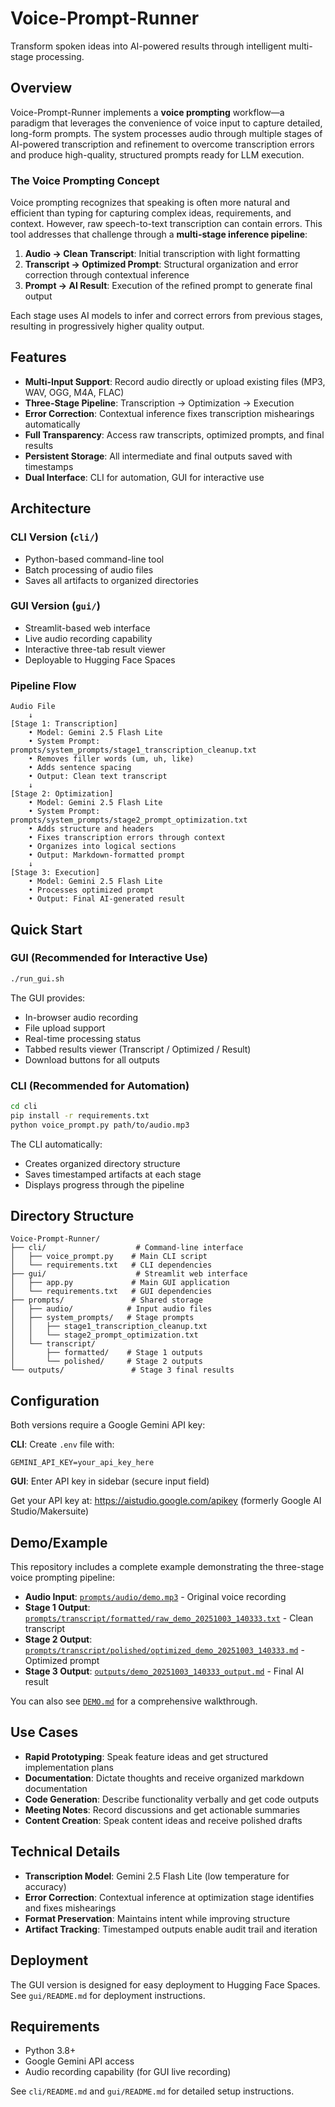 # Voice-Prompt-Runner

Transform spoken ideas into AI-powered results through intelligent multi-stage processing.

## Overview

Voice-Prompt-Runner implements a **voice prompting** workflow—a paradigm that leverages the convenience of voice input to capture detailed, long-form prompts. The system processes audio through multiple stages of AI-powered transcription and refinement to overcome transcription errors and produce high-quality, structured prompts ready for LLM execution.

### The Voice Prompting Concept

Voice prompting recognizes that speaking is often more natural and efficient than typing for capturing complex ideas, requirements, and context. However, raw speech-to-text transcription can contain errors. This tool addresses that challenge through a **multi-stage inference pipeline**:

1. **Audio → Clean Transcript**: Initial transcription with light formatting
2. **Transcript → Optimized Prompt**: Structural organization and error correction through contextual inference
3. **Prompt → AI Result**: Execution of the refined prompt to generate final output

Each stage uses AI models to infer and correct errors from previous stages, resulting in progressively higher quality output.

## Features

- **Multi-Input Support**: Record audio directly or upload existing files (MP3, WAV, OGG, M4A, FLAC)
- **Three-Stage Pipeline**: Transcription → Optimization → Execution
- **Error Correction**: Contextual inference fixes transcription mishearings automatically
- **Full Transparency**: Access raw transcripts, optimized prompts, and final results
- **Persistent Storage**: All intermediate and final outputs saved with timestamps
- **Dual Interface**: CLI for automation, GUI for interactive use

## Architecture

### CLI Version (`cli/`)
- Python-based command-line tool
- Batch processing of audio files
- Saves all artifacts to organized directories

### GUI Version (`gui/`)
- Streamlit-based web interface
- Live audio recording capability
- Interactive three-tab result viewer
- Deployable to Hugging Face Spaces

### Pipeline Flow

```
Audio File
    ↓
[Stage 1: Transcription]
    • Model: Gemini 2.5 Flash Lite
    • System Prompt: prompts/system_prompts/stage1_transcription_cleanup.txt
    • Removes filler words (um, uh, like)
    • Adds sentence spacing
    • Output: Clean text transcript
    ↓
[Stage 2: Optimization]
    • Model: Gemini 2.5 Flash Lite
    • System Prompt: prompts/system_prompts/stage2_prompt_optimization.txt
    • Adds structure and headers
    • Fixes transcription errors through context
    • Organizes into logical sections
    • Output: Markdown-formatted prompt
    ↓
[Stage 3: Execution]
    • Model: Gemini 2.5 Flash Lite
    • Processes optimized prompt
    • Output: Final AI-generated result
```

## Quick Start

### GUI (Recommended for Interactive Use)

```bash
./run_gui.sh
```

The GUI provides:
- In-browser audio recording
- File upload support
- Real-time processing status
- Tabbed results viewer (Transcript / Optimized / Result)
- Download buttons for all outputs

### CLI (Recommended for Automation)

```bash
cd cli
pip install -r requirements.txt
python voice_prompt.py path/to/audio.mp3
```

The CLI automatically:
- Creates organized directory structure
- Saves timestamped artifacts at each stage
- Displays progress through the pipeline

## Directory Structure

```
Voice-Prompt-Runner/
├── cli/                    # Command-line interface
│   ├── voice_prompt.py    # Main CLI script
│   └── requirements.txt   # CLI dependencies
├── gui/                    # Streamlit web interface
│   ├── app.py             # Main GUI application
│   └── requirements.txt   # GUI dependencies
├── prompts/               # Shared storage
│   ├── audio/            # Input audio files
│   ├── system_prompts/   # Stage prompts
│   │   ├── stage1_transcription_cleanup.txt
│   │   └── stage2_prompt_optimization.txt
│   └── transcript/
│       ├── formatted/    # Stage 1 outputs
│       └── polished/     # Stage 2 outputs
└── outputs/               # Stage 3 final results
```

## Configuration

Both versions require a Google Gemini API key:

**CLI**: Create `.env` file with:
```
GEMINI_API_KEY=your_api_key_here
```

**GUI**: Enter API key in sidebar (secure input field)

Get your API key at: https://aistudio.google.com/apikey (formerly Google AI Studio/Makersuite)

## Demo/Example

This repository includes a complete example demonstrating the three-stage voice prompting pipeline:

- **Audio Input**: [`prompts/audio/demo.mp3`](prompts/audio/demo.mp3) - Original voice recording
- **Stage 1 Output**: [`prompts/transcript/formatted/raw_demo_20251003_140333.txt`](prompts/transcript/formatted/raw_demo_20251003_140333.txt) - Clean transcript
- **Stage 2 Output**: [`prompts/transcript/polished/optimized_demo_20251003_140333.md`](prompts/transcript/polished/optimized_demo_20251003_140333.md) - Optimized prompt
- **Stage 3 Output**: [`outputs/demo_20251003_140333_output.md`](outputs/demo_20251003_140333_output.md) - Final AI result

You can also see [`DEMO.md`](DEMO.md) for a comprehensive walkthrough.

## Use Cases

- **Rapid Prototyping**: Speak feature ideas and get structured implementation plans
- **Documentation**: Dictate thoughts and receive organized markdown documentation
- **Code Generation**: Describe functionality verbally and get code outputs
- **Meeting Notes**: Record discussions and get actionable summaries
- **Content Creation**: Speak content ideas and receive polished drafts

## Technical Details

- **Transcription Model**: Gemini 2.5 Flash Lite (low temperature for accuracy)
- **Error Correction**: Contextual inference at optimization stage identifies and fixes mishearings
- **Format Preservation**: Maintains intent while improving structure
- **Artifact Tracking**: Timestamped outputs enable audit trail and iteration

## Deployment

The GUI version is designed for easy deployment to Hugging Face Spaces. See `gui/README.md` for deployment instructions.

## Requirements

- Python 3.8+
- Google Gemini API access
- Audio recording capability (for GUI live recording)

See `cli/README.md` and `gui/README.md` for detailed setup instructions.
